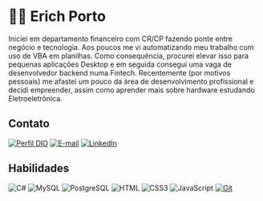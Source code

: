 # 🖖🏻 Erich Porto

Iniciei em departamento financeiro com CR/CP fazendo ponte entre negócio e tecnologia. Aos poucos me vi automatizando meu trabalho com uso de VBA em planilhas. Como consequência, procurei elevar isso para pequenas aplicações Desktop e em seguida consegui uma vaga de desenvolvedor backend numa Fintech. Recentemente (por motivos pessoais) me afastei um pouco da área de desenvolvimento profissional e decidi empreender, assim como aprender mais sobre hardware estudando Eletroeletrônica.

## Contato

[![Perfil DIO](https://img.shields.io/badge/-Meu%20Perfil%20na%20DIO-30A3DC?style=for-the-badge)](https://www.dio.me/users/erich2402)
[![E-mail](https://img.shields.io/badge/-Email-000?style=for-the-badge&logo=microsoft-outlook&logoColor=E94D5F)](mailto:erich2402@hotmail.com)
[![LinkedIn](https://img.shields.io/badge/-LinkedIn-000?style=for-the-badge&logo=linkedin&logoColor=30A3DC)](https://www.linkedin.com/in/erich-porto-912a1b271/)

## Habilidades

![C#](https://img.shields.io/badge/C%23-000?style=for-the-badge&logo=c-sharp&logoColor=hotpink)
![MySQL](https://img.shields.io/badge/MySQL-00000F?style=for-the-badge&logo=mysql&logoColor=white)
![PostgreSQL](https://img.shields.io/badge/PostgreSQL-000?style=for-the-badge&logo=postgresql)
![HTML](https://img.shields.io/badge/HTML-000?style=for-the-badge&logo=html5&logoColor=30A3DC)
![CSS3](https://img.shields.io/badge/CSS3-000?style=for-the-badge&logo=css3&logoColor=E94D5F)
![JavaScript](https://img.shields.io/badge/JavaScript-000?style=for-the-badge&logo=javascript&logoColor=F0DB4F)
[![Git](https://img.shields.io/badge/Git-000?style=for-the-badge&logo=git&logoColor=E94D5F)](https://git-scm.com/doc)
